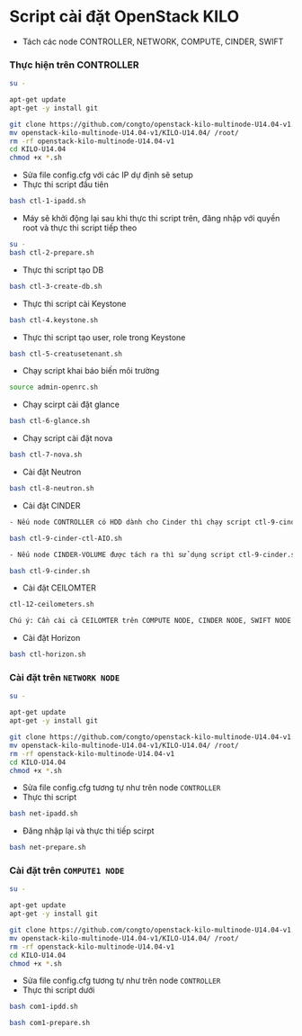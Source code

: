 # Script cài đặt OpenStack KILO
- Tách các node CONTROLLER, NETWORK, COMPUTE, CINDER, SWIFT


### Thực hiện trên CONTROLLER

```sh
su -

apt-get update
apt-get -y install git

git clone https://github.com/congto/openstack-kilo-multinode-U14.04-v1.git
mv openstack-kilo-multinode-U14.04-v1/KILO-U14.04/ /root/
rm -rf openstack-kilo-multinode-U14.04-v1
cd KILO-U14.04
chmod +x *.sh

```

- Sửa file config.cfg với các IP dự định sẽ setup
- Thực thi script đầu tiên

```sh
bash ctl-1-ipadd.sh
```

- Máy sẽ khởi động lại sau khi thực thi script trên, đăng nhập với quyền root và thực thi script tiếp theo
```sh
su -
bash ctl-2-prepare.sh
```

- Thực thi script tạo DB
```sh
bash ctl-3-create-db.sh
```

- Thực thi script cài Keystone
```sh
bash ctl-4.keystone.sh
```

- Thực thi script tạo user, role trong Keystone
```sh
bash ctl-5-creatusetenant.sh
```

- Chạy script khai báo biến môi trường
```sh
source admin-openrc.sh
```

- Chạy scirpt cài đặt glance
```sh
bash ctl-6-glance.sh
```

- Chạy script cài đặt nova
```sh
bash ctl-7-nova.sh
```

- Cài đặt Neutron
```sh
bash ctl-8-neutron.sh
```

- Cài đặt CINDER
```sh
- Nếu node CONTROLLER có HDD dành cho Cinder thì chạy script ctl-9-cinder-ctl-AIO.sh

bash ctl-9-cinder-ctl-AIO.sh

- Nếu node CINDER-VOLUME được tách ra thì sử dụng script ctl-9-cinder.sh

bash ctl-9-cinder.sh
```

- Cài đặt CEILOMTER
```bash
ctl-12-ceilometers.sh

Chú ý: Cần cài cả CEILOMTER trên COMPUTE NODE, CINDER NODE, SWIFT NODE
```


- Cài đặt Horizon
```sh
bash ctl-horizon.sh
```

### Cài đặt trên `NETWORK NODE`

```sh
su -

apt-get update
apt-get -y install git

git clone https://github.com/congto/openstack-kilo-multinode-U14.04-v1.git
mv openstack-kilo-multinode-U14.04-v1/KILO-U14.04/ /root/
rm -rf openstack-kilo-multinode-U14.04-v1
cd KILO-U14.04
chmod +x *.sh
```

- Sửa file config.cfg tương tự như trên node `CONTROLLER`
- Thực thi script 
```sh
bash net-ipadd.sh
```

- Đăng nhập lại và thực thi tiếp scirpt 
```sh
bash net-prepare.sh
```

### Cài đặt trên `COMPUTE1 NODE`

```sh
su -

apt-get update
apt-get -y install git

git clone https://github.com/congto/openstack-kilo-multinode-U14.04-v1.git
mv openstack-kilo-multinode-U14.04-v1/KILO-U14.04/ /root/
rm -rf openstack-kilo-multinode-U14.04-v1
cd KILO-U14.04
chmod +x *.sh
```

- Sửa file config.cfg tương tự như trên node `CONTROLLER`
- Thực thi script dưới

```sh
bash com1-ipdd.sh
```

```sh
bash com1-prepare.sh
```
